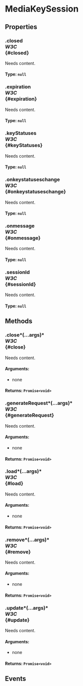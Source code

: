# MediaKeySession

## Properties

### .closed <div class="specs"><i>W3C</i></div> {#closed}

Needs content.

#### **Type**: `null`

### .expiration <div class="specs"><i>W3C</i></div> {#expiration}

Needs content.

#### **Type**: `null`

### .keyStatuses <div class="specs"><i>W3C</i></div> {#keyStatuses}

Needs content.

#### **Type**: `null`

### .onkeystatuseschange <div class="specs"><i>W3C</i></div> {#onkeystatuseschange}

Needs content.

#### **Type**: `null`

### .onmessage <div class="specs"><i>W3C</i></div> {#onmessage}

Needs content.

#### **Type**: `null`

### .sessionId <div class="specs"><i>W3C</i></div> {#sessionId}

Needs content.

#### **Type**: `null`

## Methods

### .close*(...args)* <div class="specs"><i>W3C</i></div> {#close}

Needs content.

#### **Arguments**:


 - none

#### **Returns**: `Promise<void>`

### .generateRequest*(...args)* <div class="specs"><i>W3C</i></div> {#generateRequest}

Needs content.

#### **Arguments**:


 - none

#### **Returns**: `Promise<void>`

### .load*(...args)* <div class="specs"><i>W3C</i></div> {#load}

Needs content.

#### **Arguments**:


 - none

#### **Returns**: `Promise<void>`

### .remove*(...args)* <div class="specs"><i>W3C</i></div> {#remove}

Needs content.

#### **Arguments**:


 - none

#### **Returns**: `Promise<void>`

### .update*(...args)* <div class="specs"><i>W3C</i></div> {#update}

Needs content.

#### **Arguments**:


 - none

#### **Returns**: `Promise<void>`

## Events
